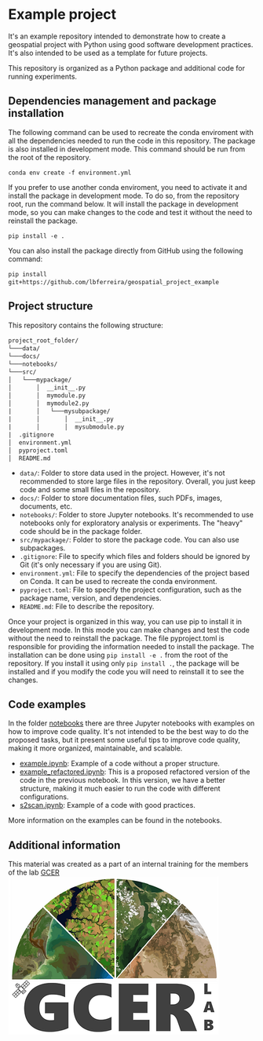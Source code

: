 # Example project
It's an example repository intended to demonstrate how to create a geospatial project with Python using good software development practices. It's also intended to be used as a template for future projects.

This repository is organized as a Python package and additional code for running experiments.

## Dependencies management and package installation
The following command can be used to recreate the conda enviroment with all the dependencies needed to run the code in this repository. The package is also installed in development mode. This command should be run from the root of the repository.
```
conda env create -f environment.yml
```
If you prefer to use another conda enviroment, you need to activate it and install the package in development mode. To do so, from the repository root, run the command below. It will install the package in development mode, so you can make changes to the code and test it without the need to reinstall the package.
```
pip install -e .
```
You can also install the package directly from GitHub using the following command:
```
pip install git+https://github.com/lbferreira/geospatial_project_example
```

## Project structure
This repository contains the following structure:
```
project_root_folder/
└───data/
└───docs/
└───notebooks/
└───src/
│   └───mypackage/
│       │  __init__.py
│       │  mymodule.py
│       │  mymodule2.py
|       │   └───mysubpackage/
|       │       │  __init__.py
|       │       │  mysubmodule.py
|  .gitignore
│  environment.yml
│  pyproject.toml
│  README.md
```

- `data/`: Folder to store data used in the project. However, it's not recommended to store large files in the repository. Overall, you just keep code and some small files in the repository.
- `docs/`: Folder to store documentation files, such PDFs, images, documents, etc.
- `notebooks/`: Folder to store Jupyter notebooks. It's recommended to use notebooks only for exploratory analysis or experiments. The "heavy" code should be in the package folder.
- `src/mypackage/`: Folder to store the package code. You can also use subpackages.
- `.gitignore`: File to specify which files and folders should be ignored by Git (it's only necessary if you are using Git).
- `environment.yml`: File to specify the dependencies of the project based on Conda. It can be used to recreate the conda environment.
- `pyproject.toml`: File to specify the project configuration, such as the package name, version, and dependencies.
- `README.md`: File to describe the repository.

Once your project is organized in this way, you can use pip to install it in development mode. In this mode you can make changes and test the code without the need to reinstall the package. The file pyproject.toml is responsible for providing the information needed to install the package. The installation can be done using `pip install -e .` from the root of the repository. If you install it using only `pip install .`, the package will be installed and if you modify the code you will need to reinstall it to see the changes.

## Code examples
In the folder [notebooks](./notebooks/) there are three Jupyter notebooks with examples on how to improve code quality. It's not intended to be the best way to do the proposed tasks, but it present some useful tips to improve code quality, making it more organized, maintainable, and scalable.
- [example.ipynb](./notebooks/example.ipynb): Example of a code without a proper structure.
- [example_refactored.ipynb](./notebooks/example_refactored.ipynb): This is a proposed refactored version of the code in the previous notebook. In this version, we have a better structure, making it much easier to run the code with different configurations.
- [s2scan.ipynb](./notebooks/s2scan.ipynb): Example of a code with good practices.

More information on the examples can be found in the notebooks.

## Additional information
This material was created as a part of an internal training for the members of the lab [GCER](https://www.gcerlab.com/)
![](./docs/gcer_logo.png)